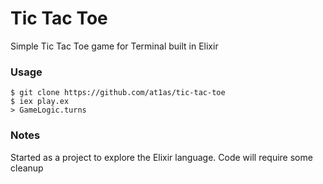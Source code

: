 # Tic Tac Toe


Simple Tic Tac Toe game for Terminal built in Elixir


### Usage

```
$ git clone https://github.com/at1as/tic-tac-toe
$ iex play.ex 
> GameLogic.turns
```

### Notes

Started as a project to explore the Elixir language. Code will require some cleanup

